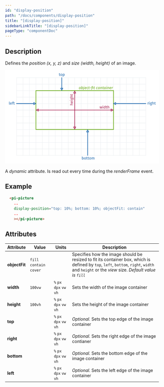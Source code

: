 ```yaml
---
id: "display-position"
path: "/docs/components/display-position"
title: "[display-position]"
sidebarLinkTitle: "[display-position]"
pageType: "componentDoc"
---
```


## Description

Defines the *position (x, y, z)* and *size (width, height)* of an image.

![display-position](./display-position@2x.png)

A *dynamic* attribute. Is read out every time during the *renderFrame* event.


## Example

```html
  <pi-picture
    ..
    display-position="top: 10%; bottom: 10%; objectFit: contain"
    ..
    ></pi-picture>
```


## Attributes

| Attribute | Value | Units | Description |
|-----------|-------|-------|-------------|
| __objectFit__ | `fill` `contain` `cover` | | Specifies how the image should be resized to fit its container box, which is defined by `top`, `left`, `bottom`, `right`, `width` and `height` or the *view* size. *Default value is `fill`* |
| __width__ | `100vw` | `%` `px` `dpx` `vw` `vh` | Sets the width of the image container |
| __height__ | `100vh` | `%` `px` `dpx` `vw` `vh` | Sets the height of the image container |
| __top__ | | `%` `px` `dpx` `vw` `vh` | *Optional.* Sets the top edge of the image container |
| __right__ | | `%` `px` `dpx` `vw` `vh` | *Optional.* Sets the right edge of the image contianer |
| __bottom__ | | `%` `px` `dpx` `vw` `vh` | *Optional.* Sets the bottom edge of the image container |
| __left__ | | `%` `px` `dpx` `vw` `vh` | *Optional.* Sets the left edge of the image container |


